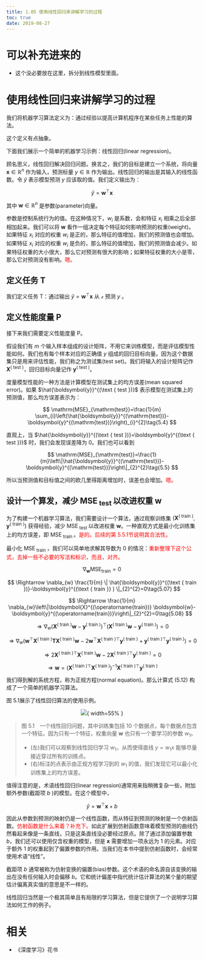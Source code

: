 ```yaml
---
title: 1.05 使用线性回归来讲解学习的过程
toc: true
date: 2019-08-27
---
```

# 可以补充进来的

- 这个没必要放在这里，拆分到线性模型里面。


# 使用线性回归来讲解学习的过程

我们将机器学习算法定义为：通过经验以提高计算机程序在某些任务上性能的算法。

这个定义有点抽象。

下面我们展示一个简单的机器学习示例：线性回归(linear regression)。


顾名思义，线性回归解决回归问题。换言之，我们的目标是建立一个系统，将向量 $\boldsymbol{x} \in \mathbb{R}^{n}$ 作为输入，预测标量 $y \in \mathbb{R}$ 作为输出。线性回归的输出是其输入的线性函数。令 $\hat{y}$ 表示模型预测 $y$ 应该取的值。我们定义输出为：


$$
\hat{y}=\boldsymbol{w}^{\top} \boldsymbol{x}\tag{5.3}
$$

其中 $\boldsymbol{w} \in \mathbb{R}^{n}$ 是参数(parameter)向量。

参数是控制系统行为的值。在这种情况下，$w_{i}$ 是系数，会和特征 $x_{i}$ 相乘之后全部相加起来。我们可以将 $\boldsymbol{w}$ 看作一组决定每个特征如何影响预测的权重(weight)。如果特征 $x_{i}$ 对应的权重 $w_{i}$ 是正的，那么特征的值增加，我们的预测值也会增加。如果特征 $x_{i}$ 对应的权重 $w_{i}$ 是负的，那么特征的值增加，我们的预测值会减少。如果特征权重的大小很大，那么它对预测有很大的影响；如果特征权重的大小是零，那么它对预测没有影响。<span style="color:red;">嗯。</span>


## 定义任务 T

我们定义任务 T：通过输出 $\hat{y}=\boldsymbol{w}^{\top} \boldsymbol{x}$ 从 $\mathcal{x}$ 预测 $y$ 。


## 定义性能度量 P

接下来我们需要定义性能度量 P。

假设我们有 $m$ 个输入样本组成的设计矩阵，不用它来训练模型，而是评估模型性能如何。我们也有每个样本对应的正确值 $y$ 组成的回归目标向量。因为这个数据集只是用来评估性能，我们称之为测试集(test set)。我们将输入的设计矩阵记作 $\boldsymbol{X}^{(\text { test })}$，回归目标向量记作 $\boldsymbol{y}^{(\text { test })}$。

度量模型性能的一种方法是计算模型在测试集上的均方误差(mean squared error)。如果 $\hat{\boldsymbol{y}}^{(\text { test })}$ 表示模型在测试集上的预测值，那么均方误差表示为：

$$
\mathrm{MSE}_{\mathrm{test}}=\frac{1}{m} \sum_{i}\left(\hat{\boldsymbol{y}}^{(\mathrm{test})}-\boldsymbol{y}^{(\mathrm{test})}\right)_{i}^{2}\tag{5.4}
$$

直观上，当 $\hat{\boldsymbol{y}}^{(\text { test })}=\boldsymbol{y}^{(\text { test })}$ 时，我们会发现误差降为 $0$。我们也可以看到

$$
\mathrm{MSE}_{\mathrm{test}}=\frac{1}{m}\left\|\hat{\boldsymbol{y}}^{(\mathrm{test})}-\boldsymbol{y}^{(\mathrm{test})}\right\|_{2}^{2}\tag{5.5}
$$

所以当预测值和目标值之间的欧几里得距离增加时，误差也会增加。<span style="color:red;">嗯。</span>



## 设计一个算发，减少 $\mathrm{MSE}_{\text { test }}$ 以改进权重 $\boldsymbol{w}$

为了构建一个机器学习算法，我们需要设计一个算法，通过观察训练集 $\left(\boldsymbol{X}^{(\text { train })}, \boldsymbol{y}^{(\text { train })}\right)$ 获得经验，减少 $\mathrm{MSE}_{\text { test }}$ 以改进权重 $\boldsymbol{w}$。一种直观方式是最小化训练集上的均方误差，即 $\mathrm{MSE}_{\text { train }}$。<span style="color:red;">是的。后续的第 5.5.1节说明其合法性。</span>

最小化 $\mathrm{MSE}_{\text { train }}$，我们可以简单地求解其导数为 $0$ 的情况：<span style="color:red;">重新整理下这个公式，去掉一些不必要的写法和标识，而且，对齐。</span>



$$
\nabla_{\boldsymbol{w}} \mathrm{MSE}_{\mathrm{train}}=0\tag{5.06}
$$

$$
\Rightarrow \nabla_{w} \frac{1}{m} \| \hat{\boldsymbol{y}}^{(\text { train })}-\boldsymbol{y}^{(\text { train }} ) \|_{2}^{2}=0\tag{5.07}
$$

$$
\Rightarrow \frac{1}{m} \nabla_{w}\left\|\boldsymbol{X}^{(\operatorname{train})} \boldsymbol{w}-\boldsymbol{y}^{(\operatorname{train})}\right\|_{2}^{2}=0\tag{5.08}
$$

$$
\Rightarrow \nabla_{w}\left(\boldsymbol{X}^{(\text { train })} \boldsymbol{w}-\boldsymbol{y}^{(\text { train })}\right)^{\top}\left(\boldsymbol{X}^{(\text { train })} \boldsymbol{w}-\boldsymbol{y}^{(\text { train })}\right)=0\tag{5.09}
$$

$$
\Rightarrow \nabla_{w}\left(\boldsymbol{w}^{\top} \boldsymbol{X}^{(\text { train })} \boldsymbol{T} \boldsymbol{X}^{(\text { train })} \boldsymbol{w}-2 \boldsymbol{w}^{\top} \boldsymbol{X}^{(\text { train }) \top} \boldsymbol{y}^{(\text { train })}+\boldsymbol{y}^{(\text { train }) \top} \boldsymbol{y}^{(\text { train })}\right)=0\tag{5.10}
$$

$$
\Rightarrow 2 \boldsymbol{X}^{(\text { train }) \top} \boldsymbol{X}^{(\text { train })} \boldsymbol{w}-2 \boldsymbol{X}^{(\text { train }) \top} \boldsymbol{y}^{(\text { train })}=0\tag{5.11}
$$

$$
\Rightarrow \boldsymbol{w}=\left(\boldsymbol{X}^{(\text { train }) \top} \boldsymbol{X}^{(\text { train })}\right)^{-1} \boldsymbol{X}^{(\text { train }) \top} \boldsymbol{y}^{(\text { train })}\tag{5.12}
$$

我们得到解的系统方程，称为正规方程(normal equation)。那么计算式 (5.12) 构成了一个简单的机器学习算法。

图 5.1展示了线性回归算法的使用示例。

<center>

![](http://images.iterate.site/blog/image/20190519/r4L9jpgJokaW.png?imageslim){ width=55% }

</center>

> 图 5.1　一个线性回归问题，其中训练集包括 10 个数据点，每个数据点包含一个特征。因为只有一个特征，权重向量 $\boldsymbol{w}$ 也只有一个要学习的参数 $w_{1}$。
>
> - (左)我们可以观察到线性回归学习 $w_{1}$，从而使得直线 $y=w_{1} x$ 能够尽量接近穿过所有的训练点。
> - (右)标注的点表示由正规方程学习到的 $w_{1}$ 的值，我们发现它可以最小化训练集上的均方误差。

值得注意的是，术语线性回归(linear regression)通常用来指稍微复杂一些，附加额外参数(截距项 $b$ )的模型。在这个模型中，

$$
\hat{y}=\boldsymbol{w}^{\top} \boldsymbol{x}+b\tag{5.13}
$$

因此从参数到预测的映射仍是一个线性函数，而从特征到预测的映射是一个仿射函数。<span style="color:red;">仿射函数是什么来着？补充下。</span>如此扩展到仿射函数意味着模型预测的曲线仍然看起来像是一条直线，只是这条直线没必要经过原点。除了通过添加偏置参数 $b$，我们还可以使用仅含权重的模型，但是 $\boldsymbol{x}$ 需要增加一项永远为 $1$ 的元素。对应于额外 $1$ 的权重起到了偏置参数的作用。当我们在本书中提到仿射函数时，会经常使用术语“线性”。

截距项 $b$ 通常被称为仿射变换的偏置(bias)参数。这个术语的命名源自该变换的输出在没有任何输入时会偏移 $b$。它和统计偏差中指代统计估计算法的某个量的期望估计偏离真实值的意思是不一样的。

线性回归当然是一个极其简单且有局限的学习算法，但是它提供了一个说明学习算法如何工作的例子。



# 相关

- 《深度学习》花书
